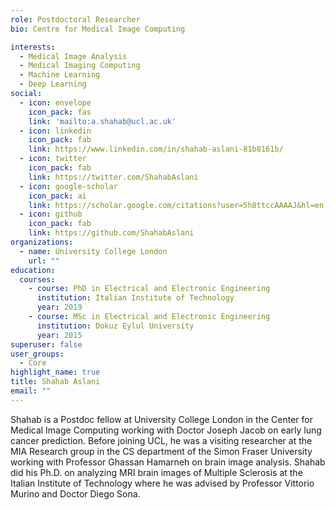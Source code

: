```yaml
---
role: Postdoctoral Researcher
bio: Centre for Medical Image Computing

interests:
  - Medical Image Analysis
  - Medical Imaging Computing
  - Machine Learning
  - Deep Learning
social:
  - icon: envelope
    icon_pack: fas
    link: 'mailto:a.shahab@ucl.ac.uk'
  - icon: linkedin
    icon_pack: fab
    link: https://www.linkedin.com/in/shahab-aslani-81b8161b/
  - icon: twitter
    icon_pack: fab
    link: https://twitter.com/ShahabAslani
  - icon: google-scholar
    icon_pack: ai
    link: https://scholar.google.com/citations?user=5h8ttccAAAAJ&hl=en
  - icon: github
    icon_pack: fab
    link: https://github.com/ShahabAslani
organizations:
  - name: University College London
    url: ""
education:
  courses:
    - course: PhD in Electrical and Electronic Engineering
      institution: Italian Institute of Technology
      year: 2019
    - course: MSc in Electrical and Electronic Engineering
      institution: Dokuz Eylul University
      year: 2015
superuser: false
user_groups:
  - Core
highlight_name: true
title: Shahab Aslani
email: ""
---
```


Shahab is a Postdoc fellow at University College London in the Center for Medical Image Computing working with Doctor Joseph Jacob on early lung cancer prediction.
Before joining UCL, he was a visiting researcher at the MIA Research group in the CS department of the Simon Fraser University working with Professor Ghassan Hamarneh on brain image analysis.
Shahab did his Ph.D. on analyzing MRI brain images of Multiple Sclerosis at the Italian Institute of Technology where he was advised by Professor Vittorio Murino and Doctor Diego Sona.
